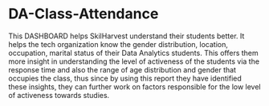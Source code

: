 # DA-Class-Attendance
This DASHBOARD helps SkilHarvest understand their students better. It helps the tech organization know the gender distribution, location, occupation, marital status of their Data Analytics students. This offers them more insight in understanding the level of activeness of the students via the response time and also the range of age distribution and gender that occupies the class, thus since by using this report they have identified these insights, they can further work on factors responsible for the low level of activeness towards studies.
